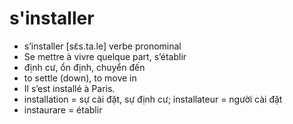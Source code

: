 
# s'installer
- s’installer	[sɛ̃s.ta.le]	verbe pronominal	
- Se mettre à vivre quelque part, s’établir	
- định cư, ổn định, chuyển đến	
- to settle (down), to move in	
- Il s’est installé à Paris.	
- installation = sự cài đặt, sự định cư; installateur = người cài đặt	
- instaurare = établir